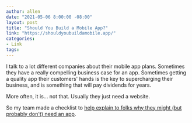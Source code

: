 ```yaml
---
author: allen
date: "2021-05-06 8:00:00 -08:00"
layout: post
title: "Should You Build a Mobile App?"
link: "https://shouldyoubuildamobile.app/"
categories:
- Link
tags:
---
```


I talk to a lot different companies about their mobile app plans. Sometimes they have a really compelling business case for an app. Sometimes getting a quality app their customers' hands is the key to supercharging their business, and is something that will pay dividends for years.

More often, it is... not that. Usually they just need a website.

So my team made a checklist to [help explain to folks why they might (but probably don't) need an app](https://shouldyoubuildamobile.app/).
